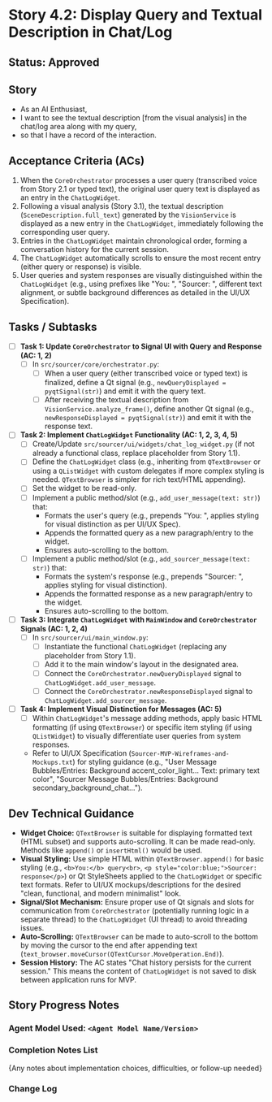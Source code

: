 # Story 4.2: Display Query and Textual Description in Chat/Log

## Status: Approved

## Story

-   As an AI Enthusiast,
-   I want to see the textual description [from the visual analysis] in the chat/log area along with my query,
-   so that I have a record of the interaction.

## Acceptance Criteria (ACs)

1.  When the `CoreOrchestrator` processes a user query (transcribed voice from Story 2.1 or typed text), the original user query text is displayed as an entry in the `ChatLogWidget`.
2.  Following a visual analysis (Story 3.1), the textual description (`SceneDescription.full_text`) generated by the `VisionService` is displayed as a new entry in the `ChatLogWidget`, immediately following the corresponding user query.
3.  Entries in the `ChatLogWidget` maintain chronological order, forming a conversation history for the current session.
4.  The `ChatLogWidget` automatically scrolls to ensure the most recent entry (either query or response) is visible.
5.  User queries and system responses are visually distinguished within the `ChatLogWidget` (e.g., using prefixes like "You: ", "Sourcer: ", different text alignment, or subtle background differences as detailed in the UI/UX Specification).

## Tasks / Subtasks

-   [ ] **Task 1: Update `CoreOrchestrator` to Signal UI with Query and Response (AC: 1, 2)**
    -   [ ] In `src/sourcer/core/orchestrator.py`:
        -   [ ] When a user query (either transcribed voice or typed text) is finalized, define a Qt signal (e.g., `newQueryDisplayed = pyqtSignal(str)`) and emit it with the query text.
        -   [ ] After receiving the textual description from `VisionService.analyze_frame()`, define another Qt signal (e.g., `newResponseDisplayed = pyqtSignal(str)`) and emit it with the response text.
-   [ ] **Task 2: Implement `ChatLogWidget` Functionality (AC: 1, 2, 3, 4, 5)**
    -   [ ] Create/Update `src/sourcer/ui/widgets/chat_log_widget.py` (if not already a functional class, replace placeholder from Story 1.1).
    -   [ ] Define the `ChatLogWidget` class (e.g., inheriting from `QTextBrowser` or using a `QListWidget` with custom delegates if more complex styling is needed. `QTextBrowser` is simpler for rich text/HTML appending).
    -   [ ] Set the widget to be read-only.
    -   [ ] Implement a public method/slot (e.g., `add_user_message(text: str)`) that:
        -   Formats the user's query (e.g., prepends "You: ", applies styling for visual distinction as per UI/UX Spec).
        -   Appends the formatted query as a new paragraph/entry to the widget.
        -   Ensures auto-scrolling to the bottom.
    -   [ ] Implement a public method/slot (e.g., `add_sourcer_message(text: str)`) that:
        -   Formats the system's response (e.g., prepends "Sourcer: ", applies styling for visual distinction).
        -   Appends the formatted response as a new paragraph/entry to the widget.
        -   Ensures auto-scrolling to the bottom.
-   [ ] **Task 3: Integrate `ChatLogWidget` with `MainWindow` and `CoreOrchestrator` Signals (AC: 1, 2, 4)**
    -   [ ] In `src/sourcer/ui/main_window.py`:
        -   [ ] Instantiate the functional `ChatLogWidget` (replacing any placeholder from Story 1.1).
        -   [ ] Add it to the main window's layout in the designated area.
        -   [ ] Connect the `CoreOrchestrator.newQueryDisplayed` signal to `ChatLogWidget.add_user_message`.
        -   [ ] Connect the `CoreOrchestrator.newResponseDisplayed` signal to `ChatLogWidget.add_sourcer_message`.
-   [ ] **Task 4: Implement Visual Distinction for Messages (AC: 5)**
    -   [ ] Within `ChatLogWidget`'s message adding methods, apply basic HTML formatting (if using `QTextBrowser`) or specific item styling (if using `QListWidget`) to visually differentiate user queries from system responses.
    -   Refer to UI/UX Specification (`Sourcer-MVP-Wireframes-and-Mockups.txt`) for styling guidance (e.g., "User Message Bubbles/Entries: Background accent_color_light... Text: primary text color", "Sourcer Message Bubbles/Entries: Background secondary_background_chat...").

## Dev Technical Guidance

-   **Widget Choice:** `QTextBrowser` is suitable for displaying formatted text (HTML subset) and supports auto-scrolling. It can be made read-only. Methods like `append()` or `insertHtml()` would be used.
-   **Visual Styling:** Use simple HTML within `QTextBrowser.append()` for basic styling (e.g., `<b>You:</b> query<br>`, `<p style="color:blue;">Sourcer: response</p>`) or Qt StyleSheets applied to the `ChatLogWidget` or specific text formats. Refer to UI/UX mockups/descriptions for the desired "clean, functional, and modern minimalist" look.
-   **Signal/Slot Mechanism:** Ensure proper use of Qt signals and slots for communication from `CoreOrchestrator` (potentially running logic in a separate thread) to the `ChatLogWidget` (UI thread) to avoid threading issues.
-   **Auto-Scrolling:** `QTextBrowser` can be made to auto-scroll to the bottom by moving the cursor to the end after appending text (`text_browser.moveCursor(QTextCursor.MoveOperation.End)`).
-   **Session History:** The AC states "Chat history persists for the current session." This means the content of `ChatLogWidget` is not saved to disk between application runs for MVP.

## Story Progress Notes

### Agent Model Used: `<Agent Model Name/Version>`

### Completion Notes List
{Any notes about implementation choices, difficulties, or follow-up needed}

### Change Log